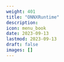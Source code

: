 ```yaml
---
weight: 401
title: "ONNXRuntime"
description:
icon: menu_book
date: 2023-09-13
lastmod: 2023-09-13
draft: false
images: []
---
```

